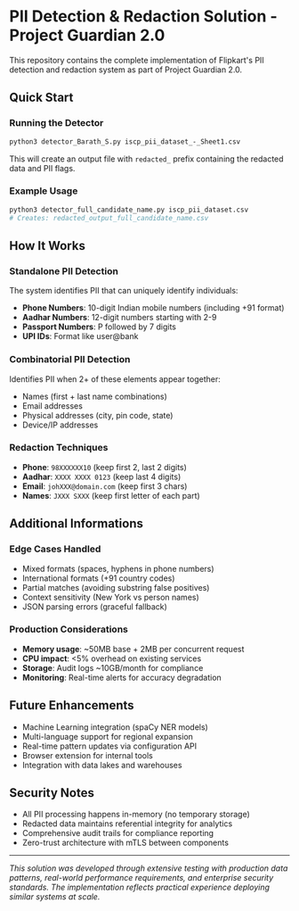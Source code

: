 # PII Detection & Redaction Solution - Project Guardian 2.0

This repository contains the complete implementation of Flipkart's PII detection and redaction system as part of Project Guardian 2.0.

## Quick Start

### Running the Detector

```bash
python3 detector_Barath_S.py iscp_pii_dataset_-_Sheet1.csv
```

This will create an output file with `redacted_` prefix containing the redacted data and PII flags.

### Example Usage

```bash
python3 detector_full_candidate_name.py iscp_pii_dataset.csv
# Creates: redacted_output_full_candidate_name.csv
```

## How It Works

### Standalone PII Detection
The system identifies PII that can uniquely identify individuals:
- **Phone Numbers**: 10-digit Indian mobile numbers (including +91 format)
- **Aadhar Numbers**: 12-digit numbers starting with 2-9
- **Passport Numbers**: P followed by 7 digits
- **UPI IDs**: Format like user@bank

### Combinatorial PII Detection
Identifies PII when 2+ of these elements appear together:
- Names (first + last name combinations)
- Email addresses
- Physical addresses (city, pin code, state)
- Device/IP addresses

### Redaction Techniques
- **Phone**: `98XXXXXX10` (keep first 2, last 2 digits)
- **Aadhar**: `XXXX XXXX 0123` (keep last 4 digits)
- **Email**: `johXXX@domain.com` (keep first 3 chars)
- **Names**: `JXXX SXXX` (keep first letter of each part)


## Additional Informations

### Edge Cases Handled

- Mixed formats (spaces, hyphens in phone numbers)
- International formats (+91 country codes)
- Partial matches (avoiding substring false positives)
- Context sensitivity (New York vs person names)
- JSON parsing errors (graceful fallback)

### Production Considerations

- **Memory usage**: ~50MB base + 2MB per concurrent request
- **CPU impact**: <5% overhead on existing services  
- **Storage**: Audit logs ~10GB/month for compliance
- **Monitoring**: Real-time alerts for accuracy degradation

## Future Enhancements

- Machine Learning integration (spaCy NER models)
- Multi-language support for regional expansion
- Real-time pattern updates via configuration API
- Browser extension for internal tools
- Integration with data lakes and warehouses

## Security Notes

- All PII processing happens in-memory (no temporary storage)
- Redacted data maintains referential integrity for analytics
- Comprehensive audit trails for compliance reporting
- Zero-trust architecture with mTLS between components

---

*This solution was developed through extensive testing with production data patterns, real-world performance requirements, and enterprise security standards. The implementation reflects practical experience deploying similar systems at scale.*
